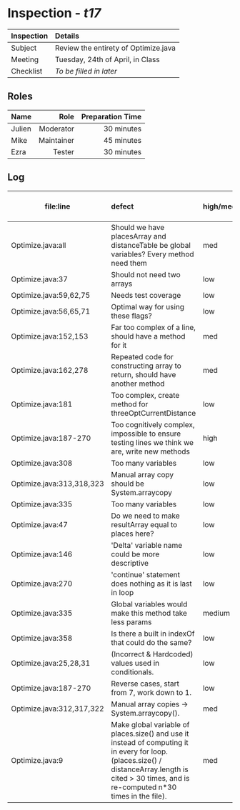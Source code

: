 # Inspection - *t17*

Inspection | Details 
--- | :--- 
Subject | Review the entirety of Optimize.java 
Meeting | Tuesday, 24th of April, in Class
Checklist | _To be filled in later_

## Roles
Name | Role | Preparation Time
--- | ---: | ---: 
Julien|Moderator|30 minutes
Mike|Maintainer| 45 minutes
Ezra|Tester|30 minutes

## Log
file:line | defect | high/med/low | who found it | github issue#
--- | :--- | :--- | :--- | :---
Optimize.java:all|Should we have placesArray and distanceTable be global variables? Every method need them|med|Julien|
Optimize.java:37|Should not need two arrays|low|Julien|
Optimize.java:59,62,75|Needs test coverage|low|Julien|
Optimize.java:56,65,71|Optimal way for using these flags?|low|Julien|
Optimize.java:152,153|Far too complex of a line, should have a method for it|med|Julien|
Optimize.java:162,278|Repeated code for constructing array to return, should have another method|med|Julien|
Optimize.java:181|Too complex, create method for threeOptCurrentDistance|low|Julien|
Optimize.java:187-270|Too cognitively complex, impossible to ensure testing lines we think we are, write new methods|high|Julien|
Optimize.java:308|Too many variables|low|Julien
Optimize.java:313,318,323 | Manual array copy should be System.arraycopy | low | Julien | 
Optimize.java:335|Too many variables|low|Julien|
Optimize.java:47|Do we need to make resultArray equal to places here?|low|Ezra|
Optimize.java:146|'Delta' variable name could be more descriptive|low|Ezra|
Optimize.java:270|'continue' statement does nothing as it is last in loop|low|Ezra|
Optimize.java:335|Global variables would make this method take less params|medium|Ezra|
Optimize.java:358|Is there a built in indexOf that could do the same?|low|Ezra|
Optimize.java:25,28,31|(Incorrect & Hardcoded) values used in conditionals.|low|Mike|
Optimize.java:187-270|Reverse cases, start from 7, work down to 1.|low|Mike|
Optimize.java:312,317,322|Manual array copies -> System.arraycopy().|med|Mike|
Optimize.java:9|Make global variable of places.size() and use it instead of computing it in every for loop. (places.size() / distanceArray.length is cited > 30 times, and is re-computed n*30 times in the file).|med|Mike|
